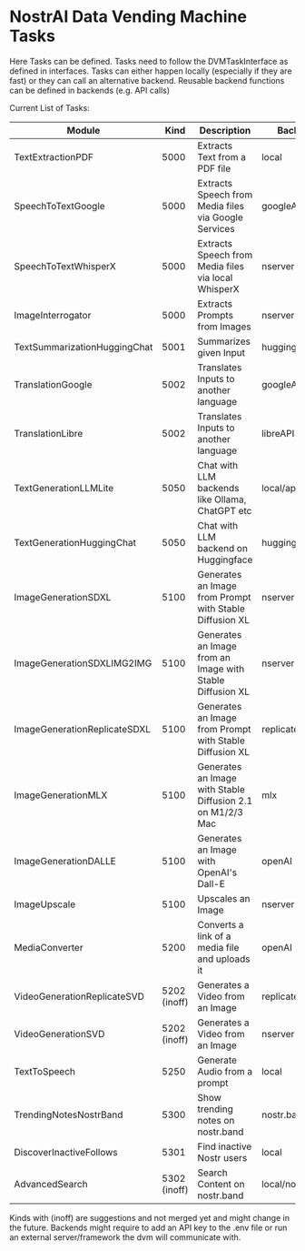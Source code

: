 # NostrAI Data Vending Machine Tasks

Here Tasks can be defined. Tasks need to follow the DVMTaskInterface as defined in interfaces. 
Tasks can either happen locally (especially if they are fast) or they can call an alternative backend.
Reusable backend functions can be defined in backends (e.g. API calls)

Current List of Tasks:

| Module                       | Kind         | Description                                                | Backend          |
|------------------------------|--------------|------------------------------------------------------------|------------------| 
| TextExtractionPDF            | 5000         | Extracts Text from a PDF file                              | local            |
| SpeechToTextGoogle           | 5000         | Extracts Speech from Media files via Google Services       | googleAPI        |
| SpeechToTextWhisperX         | 5000         | Extracts Speech from Media files via local WhisperX        | nserver          |
| ImageInterrogator            | 5000         | Extracts Prompts from Images                               | nserver          |
| TextSummarizationHuggingChat | 5001         | Summarizes given Input                                     | huggingface      |
| TranslationGoogle            | 5002         | Translates Inputs to another language                      | googleAPI        |
| TranslationLibre             | 5002         | Translates Inputs to another language                      | libreAPI         |
| TextGenerationLLMLite        | 5050         | Chat with LLM backends like Ollama, ChatGPT etc            | local/api/openai |
| TextGenerationHuggingChat    | 5050         | Chat with LLM backend on Huggingface                       | huggingface      |
| ImageGenerationSDXL          | 5100         | Generates an Image from Prompt with Stable Diffusion XL    | nserver          |
| ImageGenerationSDXLIMG2IMG   | 5100         | Generates an Image from an Image with Stable Diffusion XL  | nserver          |
| ImageGenerationReplicateSDXL | 5100         | Generates an Image from Prompt with Stable Diffusion XL    | replicate        |
| ImageGenerationMLX           | 5100         | Generates an Image with Stable Diffusion 2.1 on M1/2/3 Mac | mlx              |
| ImageGenerationDALLE         | 5100         | Generates an Image with OpenAI's Dall-E                    | openAI           |
| ImageUpscale                 | 5100         | Upscales an Image                                          | nserver          |
| MediaConverter               | 5200         | Converts a link of a media file and uploads it             | openAI           |
| VideoGenerationReplicateSVD  | 5202 (inoff) | Generates a Video from an Image                            | replicate        |
| VideoGenerationSVD           | 5202 (inoff) | Generates a Video from an Image                            | nserver          |
| TextToSpeech                 | 5250         | Generate Audio from a prompt                               | local            |
| TrendingNotesNostrBand       | 5300         | Show trending notes on nostr.band                          | nostr.band api   |
| DiscoverInactiveFollows      | 5301         | Find inactive Nostr users                                  | local            |
| AdvancedSearch               | 5302 (inoff) | Search Content on nostr.band                               | local/nostr.band |

Kinds with (inoff) are suggestions and not merged yet and might change in the future.
Backends might require to add an API key to the .env file or run an external server/framework the dvm will communicate with.